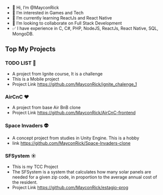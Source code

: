 - 👋 Hi, I’m @MayconRick
- 👀 I’m interested in Games and Tech
- 🌱 I’m currently learning ReactJs and React Native
- 💞️ I’m looking to collaborate on Full Stack Development
-  :white_check_mark:   I have experience in C, C#, PHP, NodeJS, ReactJs, React Native, SQL, MongoDB. 

<!---
MayconRick/MayconRick is a ✨ special ✨ repository because its `README.md` (this file) appears on your GitHub profile.
You can click the Preview link to take a look at your changes.
--->

## Top My Projects

 ### TODO LIST :purple_heart:
 - A project from Ignite course, It is a challenge 
 - This is a Mobile project
 - Project Link https://github.com/MayconRick/ignite_chalenge_1
 
 ### AirCnC :heart:
 - A project from base Air BnB clone
 - Project Link https://github.com/MayconRick/AirCnC-frontend
 
 ### Space Invaders :alien:
 - A concept project from studies in Unity Engine. This is a hobby 
 - link https://github.com/MayconRick/Space-Invaders-clone
 
 ### SFSystem :sunny:
 - This is my TCC Project 
 - The SFSystem is a system that calculates how many solar panels are needed for a given zip code, 
   in proportion to the average annual cost of the resident.
 - Project Link https://github.com/MayconRick/estagio-prog
